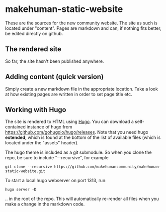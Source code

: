 # makehuman-static-website

These are the sources for the new community website. The site as such is located under "content". Pages are markdown and can, if nothing fits better, be edited directly on github.

## The rendered site

So far, the site hasn't been published anywhere.

## Adding content (quick version)

Simply create a new markdown file in the appropriate location. Take a look at how existing pages are written in order to set page title etc.

## Working with Hugo

The site is rendered to HTML using [Hugo](https://gohugo.io/). You can download a self-contained instance of hugo from https://github.com/gohugoio/hugo/releases. 
Note that you need hugo **extended**, which is found at the bottom of the list of available files (which is located under the "assets" header).

The hugo theme is included as a git submodule. So when you clone the repo, be sure to include "--recursive", for example 

    git clone --recursive https://github.com/makehumancommunity/makehuman-static-website.git

To start a local hugo webserver on port 1313, run 

    hugo server -D 
    
.. in the root of the repo. This will automatically re-render all files when you make a change in the markdown code.
